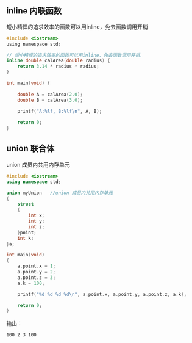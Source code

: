 ## inline 内联函数

短小精悍的追求效率的函数可以用inline，免去函数调用开销

```c
#include <iostream>
using namespace std;

// 短小精悍的追求效率的函数可以用inline，免去函数调用开销，
inline double calArea(double radius) {
    return 3.14 * radius * radius;
}

int main(void) {
 
    double A = calArea(2.0);
    double B = calArea(3.0);

    printf("A:%lf, B:%lf\n", A, B);
 
    return 0;
}
```

## union 联合体

union 成员内共用内存单元 

```c++
#include <iostream>
using namespace std;

union myUnion   //union 成员内共用内存单元
{
    struct 
    {
        int x;
        int y;
        int z;
    }point;
    int k;
}a;

int main(void)
{
    a.point.x = 1;
    a.point.y = 2;
    a.point.z = 3;
    a.k = 100;

    printf("%d %d %d %d\n", a.point.x, a.point.y, a.point.z, a.k);  

    return 0;
}
```

输出：

```
100 2 3 100
```

